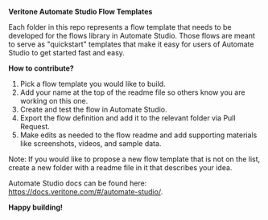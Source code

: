 **Veritone Automate Studio Flow Templates**

Each folder in this repo represents a flow template that needs to be developed for the flows library in Automate Studio. Those flows are meant to serve as "quickstart" templates that make it easy for users of Automate Studio to get started fast and easy.

**How to contribute?**

1. Pick a flow template you would like to build.
2. Add your name at the top of the readme file so others know you are working on this one.
3. Create and test the flow in Automate Studio.
4. Export the flow definition and add it to the relevant folder via Pull Request.
5. Make edits as needed to the flow readme and add supporting materials like screenshots, videos, and sample data.

Note: If you would like to propose a new flow template that is not on the list, create a new folder with a readme file in it that describes your idea.

Automate Studio docs can be found here: https://docs.veritone.com/#/automate-studio/.

**Happy building!**

